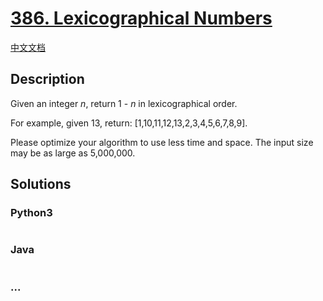 # [386. Lexicographical Numbers](https://leetcode.com/problems/lexicographical-numbers)

[中文文档](/solution/0300-0399/0386.Lexicographical%20Numbers/README.md)

## Description
<p>Given an integer <i>n</i>, return 1 - <i>n</i> in lexicographical order.</p>



<p>For example, given 13, return: [1,10,11,12,13,2,3,4,5,6,7,8,9].</p>



<p>Please optimize your algorithm to use less time and space. The input size may be as large as 5,000,000.</p>




## Solutions


<!-- tabs:start -->

### **Python3**

```python

```

### **Java**

```java

```

### **...**
```

```

<!-- tabs:end -->